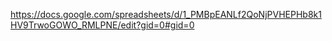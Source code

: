 https://docs.google.com/spreadsheets/d/1_PMBpEANLf2QoNjPVHEPHb8k1HV9TrwoGOWO_RMLPNE/edit?gid=0#gid=0
